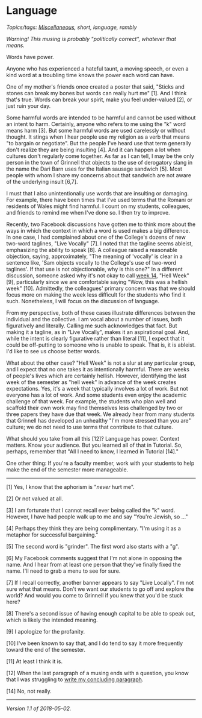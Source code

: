 Language
========

*Topics/tags: [Miscellaneous](index-misc), short, language, rambly*

*Warning!  This musing is probably "politically correct", whatever
that means.*

Words have power.

Anyone who has experienced a hateful taunt, a moving speech, or even
a kind word at a troubling time knows the power each word can have.

One of my mother's friends once created a poster that said, "Sticks and
stones can break my bones but words can really hurt me" [1]. And I think
that's true.  Words can break your spirit, make you feel under-valued
[2], or just ruin your day.

Some harmful words are intended to be harmful and cannot be used without
an intent to harm.  Certainly, anyone who refers to me using the "k"
word means harm [3].  But some harmful words are used carelessly or
without thought.  It stings when I hear people use my religion as a
verb that means "to bargain or negotiate".  But the people I've heard
use that term generally don't realize they are being insulting [4].
And it can happen a lot when cultures don't regularly come together.
As far as I can tell, I may be the only person in the town of Grinnell
that objects to the use of derogatory slang in the name the Dari Barn
uses for the Italian sausage sandwich [5].  Most people with whom I share
my concerns about that sandwich are not aware of the underlying insult [6,7].

I must that I also unintentionally use words that are insulting or
damaging.  For example, there have been times that I've used terms
that the Romani or residents of Wales might find harmful.  I count on
my students, colleagues, and friends to remind me when I've done so.
I then try to improve.

Recently, two Facebook discussions have gotten me to think more about the
ways in which the context in which a word is used makes a big difference.
In one case, I had complained about one of the College's dozens of new
two-word taglines, "Live Vocally" [7].  I noted that the tagline seems
ableist, emphasizing the ability to speak [8].  A colleague raised a
reasonable objection, saying, approximately, "The meaning of 'vocally'
is clear in a sentence like, 'Sam objects vocally to the College's use of
two-word taglines'. If that use is not objectionable, why is this one?"
In a different discussion, someone asked why it's not okay to call
[week 14](naming-week-14), "Hell Week" [9], particularly since we are
comfortable saying "Wow, this was a hellish week" [10].  Admittedly,
the colleagues' primary concern was that we should focus more on making
the week less difficult for the students who find it such.  Nonetheless,
I will focus on the discussion of language.

From my perspective, both of these cases illustrate differences between
the individual and the collective.  I am vocal about a number of issues,
both figuratively and literally.  Calling me such acknowledges that fact.
But making it a tagline, as in "Live Vocally", makes it an aspirational
goal.  And, while the intent is clearly figurative rather than literal
[11], I expect that it could be off-putting to someone who is unable to
speak.  That is, it is ableist.  I'd like to see us choose better words.

What about the other case?  "Hell Week" is not a slur at any particular
group, and I expect that no one takes it as intentionally harmful.
There are weeks of people's lives which are certainly hellish.  However,
identifying the last week of the semester as "hell week" in advance of
the week creates expectations.  Yes, it's a week that typically involves a
lot of work.  But not everyone has a lot of work.  And some students even
enjoy the academic challenge of that week.  For example, the students
who plan well and scaffold their own work may find themselves less
challenged by two or three papers they have due that week.  We already
hear from many students that Grinnell has developed an unhealthy "I'm
more stressed than you are" culture; we do not need to use terms that
contribute to that culture.

What should you take from all this [12]?  Language has power.  Context
matters.  Know your audience.  But you learned all of that in Tutorial.
So, perhaps, remember that "All I need to know, I learned in Tutorial
[14]."

One other thing: If you're a faculty member, work with your students to
help make the end of the semester more manageable.

---

[1] Yes, I know that the aphorism is "*never* hurt me".

[2] Or not valued at all.

[3] I am fortunate that I cannot recall ever being called the "k" word.
However, I have had people walk up to me and say "You're Jewish, so ..."

[4] Perhaps they think they are being complimentary.  "I'm using it as
a metaphor for successful bargaining."

[5] The second word is "grinder".  The first word also starts with a "g".

[6] My Facebook comments suggest that I'm not alone in opposing the
name.  And I hear from at least one person that they've finally fixed
the name.  I'll need to grab a menu to see for sure.

[7] If I recall correctly, another banner appears to say "Live Locally".
I'm not sure what that means.  Don't we want our students to go off and
explore the world?  And would you come to Grinnell if you knew that you'd
be stuck here?

[8] There's a second issue of having enough capital to be able to speak
out, which is likely the intended meaning.

[9] I apologize for the profanity.

[10] I've been known to say that, and I do tend to say it more frequently
toward the end of the semester.

[11] At least I think it is.

[12] When the last paragraph of a musing ends with a question, you know
that I was struggling to [write my concluding paragraph](wrapping-up).

[14] No, not really.

---

*Version 1.1 of 2018-05-02.*
